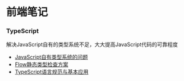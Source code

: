 # 前端笔记

### TypeScript
解决JavaScript自有的类型系统不足，大大提高JavaScript代码的可靠程度

- [JavaScript自有类型系统的问题](/TypeScript/js_type.md)
- [Flow静态类型检查方案](/TypeScript/flow/flow.md)
- [TypeScript语言规范与基本应用](/TypeScript/TS/ts.md)



